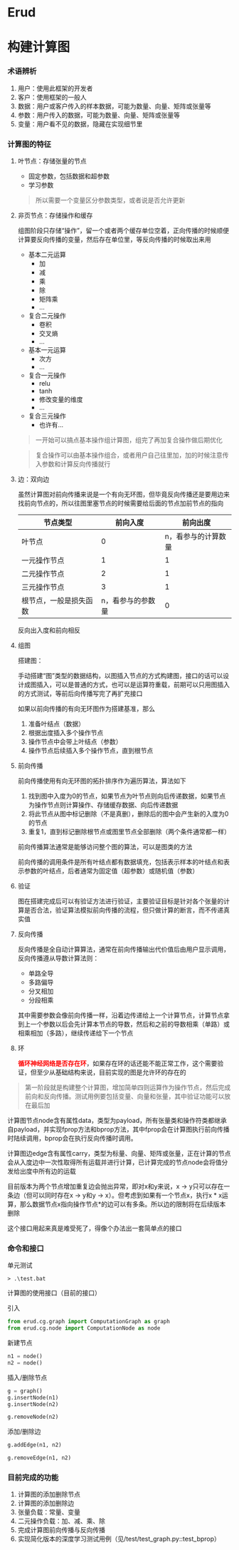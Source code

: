 # Erud

# 构建计算图

### 术语辨析
1. 用户：使用此框架的开发者
1. 客户：使用框架的一般人
1. 数据：用户或客户传入的样本数据，可能为数量、向量、矩阵或张量等
1. 参数：用户传入的数据，可能为数量、向量、矩阵或张量等
1. 变量：用户看不见的数据，隐藏在实现细节里

### 计算图的特征

1. 叶节点：存储张量的节点
    * 固定参数，包括数据和超参数
    * 学习参数

    > 所以需要一个变量区分参数类型，或者说是否允许更新

2. 非页节点：存储操作和缓存
    
    组图阶段只存储“操作”，留一个或者两个缓存单位空着，正向传播的时候顺便计算要反向传播的变量，然后存在单位里，等反向传播的时候取出来用

    * 基本二元运算
        * 加
        * 减
        * 乘
        * 除
        * 矩阵乘
        * ...
    * 复合二元操作
        * 卷积
        * 交叉熵
        * ...
    * 基本一元运算
        * 次方
        * ...
    * 复合一元操作
        * relu
        * tanh
        * 修改变量的维度
        * ...
    * 复合三元操作
        * 也许有...
    
    > 一开始可以搞点基本操作组计算图，组完了再加复合操作做后期优化

    > 复合操作可以由基本操作组合，或者用户自己往里加，加的时候注意传入参数和计算反向传播就行

3. 边：双向边

    虽然计算图对前向传播来说是一个有向无环图，但毕竟反向传播还是要用边来找前向节点的，所以往图里塞节点的时候需要给后面的节点加前节点的指向

    |节点类型|前向入度|前向出度|
    |-|-|-|
    |叶节点|0|n，看参与的计算数量|
    |一元操作节点|1|1|
    |二元操作节点|2|1|
    |三元操作节点|3|1|
    |根节点，一般是损失函数|n，看参与的参数量|0|

    反向出入度和前向相反

3. 组图

    搭建图：

    手动搭建“图”类型的数据结构，以图插入节点的方式构建图，接口的话可以设计成图插入，可以是普通的方式，也可以是运算符重载，前期可以只用图插入的方式测试，等前后向传播写完了再扩充接口

    如果以前向传播的有向无环图作为搭建基准，那么
    1. 准备叶结点（数据）
    2. 根据出度插入多个操作节点
    3. 操作节点中会带上叶结点（参数）
    4. 操作节点后续插入多个操作节点，直到根节点


4. 前向传播

    前向传播使用有向无环图的拓扑排序作为遍历算法，算法如下

    1. 找到图中入度为0的节点，如果节点为叶节点则向后传递数据，如果节点为操作节点则计算操作、存储缓存数据、向后传递数据
    2. 将此节点从图中标记删除（不是真删），删除后的图中会产生新的入度为0的节点
    3. 重复1，直到标记删除根节点或图里节点全部删除（两个条件通常都一样）

    前向传播算法通常是能够访问整个图的算法，可以是图类的方法
    
    前向传播的调用条件是所有叶结点都有数据填充，包括表示样本的叶结点和表示参数的叶结点，后者通常为固定值（超参数）或随机值（参数）

5. 验证

    图在搭建完成后可以有验证方法进行验证，主要验证目标是针对各个张量的计算是否合法，验证算法模拟前向传播的流程，但只做计算的断言，而不传递真实值

6. 反向传播

    反向传播是全自动计算算法，通常在前向传播输出代价值后由用户显示调用，反向传播遵从导数计算法则：
    
    * 单路全导
    * 多路偏导
    * 分叉相加
    * 分段相乘

    其中需要参数会像前向传播一样，沿着边传递给上一个计算节点，计算节点拿到上一个参数以后会先计算本节点的导数，然后和之前的导数相乘（单路）或相乘相加（多路），继续传递给下一个节点

7. 环

    <b style="color: red">循环神经网络是否存在环</b>，如果存在环的话还能不能正常工作，这个需要验证，但至少从基础结构来说，目前实现的图是允许环的存在的


> 第一阶段就是构建整个计算图，增加简单四则运算作为操作节点，然后完成前向和反向传播。测试用例要包括变量、向量和张量，其中验证功能可以放在最后加


计算图节点node含有属性data，类型为payload，所有张量类和操作符类都继承自payload，并实现fprop方法和bprop方法，其中fprop会在计算图执行前向传播时陆续调用，bprop会在执行反向传播时调用。

计算图边edge含有属性carry，类型为标量、向量、矩阵或张量，正在计算的节点会从入度边中一次性取得所有运载并进行计算，已计算完成的节点node会将值分发给出度中所有边的运载


目前版本为两个节点增加重复边会抛出异常，即对x和y来说，x -> y只可以存在一条边（但可以同时存在x -> y和y -> x）。但考虑到如果有一个节点x，执行x * x运算，那么数据节点x指向操作节点*的边可以有多条。所以边的限制将在后续版本删除

这个接口用起来真是难受死了，得像个办法出一套简单点的接口

### 命令和接口

单元测试
```bush
> .\test.bat
```

计算图的使用接口（目前的接口）

引入
```python
from erud.cg.graph import ComputationGraph as graph
from erud.cg.node import ComputationNode as node
```

新建节点
```python
n1 = node()
n2 = node()
```

插入/删除节点
```python
g = graph()
g.insertNode(n1)
g.insertNode(n2)

g.removeNode(n2)
```

添加/删除边
```python
g.addEdge(n1, n2)

g.removeEdge(n1, n2)
```

### 目前完成的功能

1. 计算图的添加删除节点
2. 计算图的添加删除边
3. 张量负载：常量、变量
4. 二元操作负载：加、减、乘、除
5. 完成计算图前向传播与反向传播
6. 实现简化版本的深度学习测试用例（见/test/test_graph.py::test_bprop）